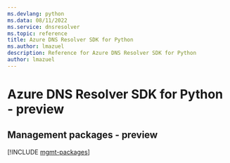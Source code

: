 ```yaml
---
ms.devlang: python
ms.data: 08/11/2022
ms.service: dnsresolver
ms.topic: reference
title: Azure DNS Resolver SDK for Python
ms.author: lmazuel
description: Reference for Azure DNS Resolver SDK for Python
author: lmazuel
---
```

# Azure DNS Resolver SDK for Python - preview

## Management packages - preview
[!INCLUDE [mgmt-packages](dns-resolver-mgmt-index.md)]